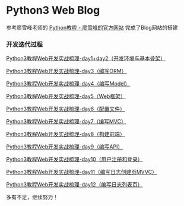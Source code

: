 # Python3 Web Blog

参考廖雪峰老师的 [Python教程 - 廖雪峰的官方网站](https://www.liaoxuefeng.com/wiki/0014316089557264a6b348958f449949df42a6d3a2e542c000)
完成了Blog网站的搭建



### 开发迭代过程
  [Python3教程Web开发实战梳理-day1+day2（开发环境与基本骨架）](http://blog.csdn.net/josephpai/article/details/76020075)
  
  [Python3教程Web开发实战梳理-day3（编写ORM）](http://blog.csdn.net/josephpai/article/details/76020922)
  
  [Python3教程Web开发实战梳理-day4（编写Model）](http://blog.csdn.net/josephpai/article/details/76021909)
  
  [Python3教程Web开发实战梳理-day5（Web框架）](http://blog.csdn.net/josephpai/article/details/76033072)
  
  [Python3教程Web开发实战梳理-day6（配置文件）](http://blog.csdn.net/josephpai/article/details/76036991)
  
  [Python3教程Web开发实战梳理-day7（编写MVC）](http://blog.csdn.net/josephpai/article/details/76037662)
  
  [Python3教程Web开发实战梳理-day8（构建前端）](http://blog.csdn.net/josephpai/article/details/76070291)
  
  [Python3教程Web开发实战梳理-day9（编写API）](http://blog.csdn.net/josephpai/article/details/76165570)
  
  [Python3教程Web开发实战梳理-day10（用户注册和登录）](http://blog.csdn.net/josephpai/article/details/76418190)
  
  [Python3教程Web开发实战梳理-day11（编写日志创建页MVVC）](http://blog.csdn.net/josephpai/article/details/76421061)
  
  [Python3教程Web开发实战梳理-day12（编写日志列表页）](http://blog.csdn.net/josephpai/article/details/76422368)
  
  多有不足，继续努力！
